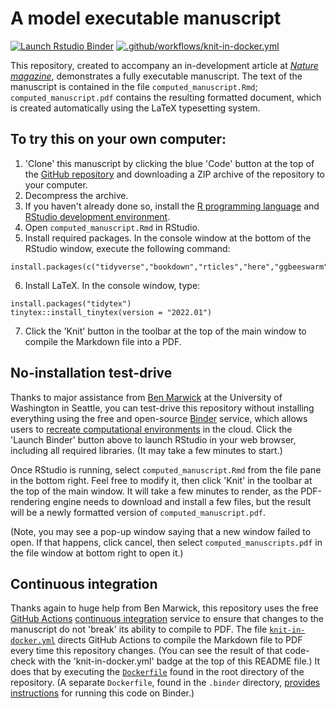 # A model executable manuscript

<!-- badges: start -->

[![Launch Rstudio Binder](http://mybinder.org/badge_logo.svg)](https://mybinder.org/v2/gh/jperkel/computed_manuscript/main?urlpath=rstudio) [![.github/workflows/knit-in-docker.yml](https://github.com/jperkel/computed_manuscript/actions/workflows/knit-in-docker.yml/badge.svg)](https://github.com/jperkel/computed_manuscript/actions/workflows/knit-in-docker.yml)

<!-- badges: end -->

This repository, created to accompany an in-development article at [*Nature magazine*](https://www.nature.com), demonstrates a fully executable manuscript. The text of the manuscript is contained in the file `computed_manuscript.Rmd`; `computed_manuscript.pdf` contains the resulting formatted document, which is created automatically using the LaTeX typesetting system.

## To try this on your own computer:

1.  'Clone' this manuscript by clicking the blue 'Code' button at the top of the [GitHub repository](https://github.com/jperkel/computed_manuscript) and downloading a ZIP archive of the repository to your computer.
2.  Decompress the archive.
3.  If you haven't already done so, install the [R programming language](https://cran.r-project.org/) and [RStudio development environment](https://www.rstudio.com/).
4.  Open `computed_manuscript.Rmd` in RStudio.
5.  Install required packages. In the console window at the bottom of the RStudio window, execute the following command:

```
install.packages(c("tidyverse","bookdown","rticles","here","ggbeeswarm"))
```

6.  Install LaTeX. In the console window, type:

```
install.packages("tidytex")
tinytex::install_tinytex(version = "2022.01")
```

7.  Click the 'Knit' button in the toolbar at the top of the main window to compile the Markdown file into a PDF.

## No-installation test-drive 

Thanks to major assistance from [Ben Marwick](https://twitter.com/benmarwick) at the University of Washington in Seattle, you can test-drive this repository without installing everything using the free and open-source [Binder](https://mybinder.org/) service, which allows users to [recreate computational environments](https://www.nature.com/articles/d41586-019-03366-x) in the cloud. Click the 'Launch Binder' button above to launch RStudio in your web browser, including all required libraries. (It may take a few minutes to start.)

Once RStudio is running, select `computed_manuscript.Rmd` from the file pane in the bottom right. Feel free to modify it, then click 'Knit' in the toolbar at the top of the main window. It will take a few minutes to render, as the PDF-rendering engine needs to download and install a few files, but the result will be a newly formatted version of `computed_manuscript.pdf`.

(Note, you may see a pop-up window saying that a new window failed to open. If that happens, click cancel, then select `computed_manuscripts.pdf` in the file window at bottom right to open it.)

## Continuous integration

Thanks again to huge help from Ben Marwick, this repository uses the free [GitHub Actions](https://docs.github.com/en/actions) [continuous integration](https://www.nature.com/articles/550143a) service to ensure that changes to the manuscript do not 'break' its ability to compile to PDF. The file [`knit-in-docker.yml`](https://github.com/jperkel/computed_manuscript/blob/main/.github/workflows/knit-in-docker.yml) directs GitHub Actions to compile the Markdown file to PDF every time this repository changes. (You can see the result of that code-check with the 'knit-in-docker.yml' badge at the top of this README file.) It does that by executing the [`Dockerfile`](https://github.com/jperkel/computed_manuscript/blob/main/Dockerfile) found in the root directory of the repository. (A separate `Dockerfile`, found in the `.binder` directory, [provides instructions](https://github.com/jperkel/computed_manuscript/blob/main/.binder/Dockerfile) for running this code on Binder.)
